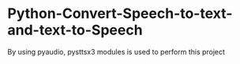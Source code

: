 # Python-Convert-Speech-to-text-and-text-to-Speech
By using pyaudio, pysttsx3 modules is used to perform this project
